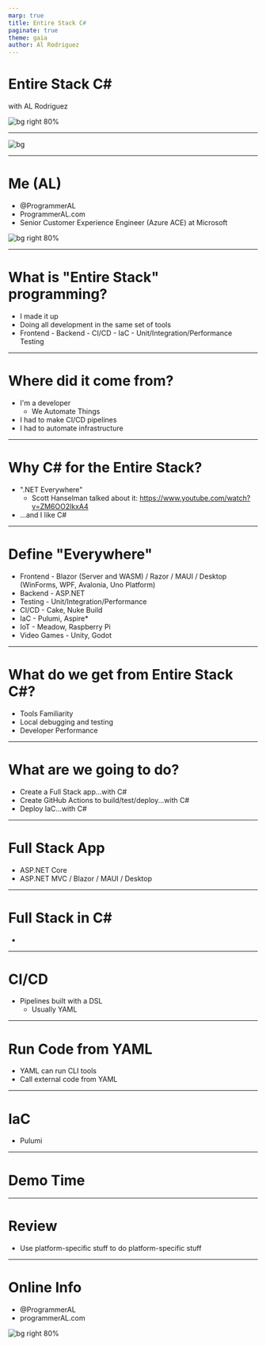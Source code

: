 ```yaml
---
marp: true
title: Entire Stack C#
paginate: true
theme: gaia
author: Al Rodriguez
---
```


# Entire Stack C#

with AL Rodriguez

![bg right 80%](presentation-images/presentation_link_qrcode.png)

---

![bg](presentation-images/sponsors.png)

---

# Me (AL)

- @ProgrammerAL
- ProgrammerAL.com
- Senior Customer Experience Engineer (Azure ACE) at Microsoft

![bg right 80%](presentation-images/presentation_link_qrcode.png)

---

# What is "Entire Stack" programming?

- I made it up
- Doing all development in the same set of tools
- Frontend - Backend - CI/CD - IaC - Unit/Integration/Performance Testing

---

# Where did it come from?

- I'm a developer
  - We Automate Things
- I had to make CI/CD pipelines
- I had to automate infrastructure

---

# Why C# for the Entire Stack?

- ".NET Everywhere"
  - Scott Hanselman talked about it: https://www.youtube.com/watch?v=ZM6OO2lkxA4
- ...and I like C#

---

# Define "Everywhere"

- Frontend - Blazor (Server and WASM) / Razor / MAUI / Desktop (WinForms, WPF, Avalonia, Uno Platform)
- Backend - ASP.NET
- Testing - Unit/Integration/Performance
- CI/CD - Cake, Nuke Build
- IaC - Pulumi, Aspire*
- IoT -  Meadow, Raspberry Pi
- Video Games -  Unity, Godot

---

# What do we get from Entire Stack C#?

- Tools Familiarity
- Local debugging and testing
- Developer Performance

---

# What are we going to do?

- Create a Full Stack app...with C#
- Create GitHub Actions to build/test/deploy...with C#
- Deploy IaC...with C#

---

# Full Stack App

- ASP.NET Core
- ASP.NET MVC / Blazor / MAUI / Desktop

---

# Full Stack in C#

- 

---

# CI/CD

- Pipelines built with a DSL
  - Usually YAML

---

# Run Code from YAML

- YAML can run CLI tools
- Call external code from YAML

---

# IaC

- Pulumi

---

# Demo Time

---

# Review

- Use platform-specific stuff to do platform-specific stuff

---

# Online Info

- @ProgrammerAL
- programmerAL.com

![bg right 80%](presentation-images/presentation_link_qrcode.png)
